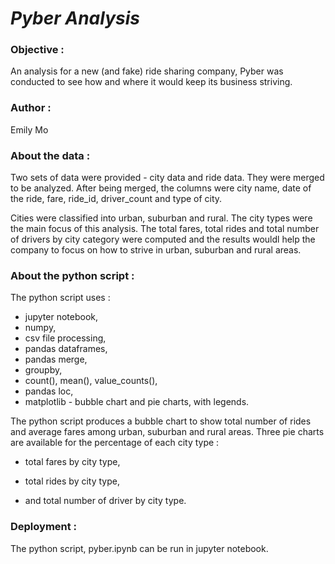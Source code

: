 # ***Pyber Analysis***

 

### **Objective :**

An analysis for a new (and fake) ride sharing company, Pyber was conducted to see how and where it would keep its business striving.  

 

### **Author :**

Emily Mo

 

### **About the data :**

Two sets of data were provided - city data and ride data.  They were merged to be analyzed.  After being merged, the columns were city name, date of the ride, fare, ride_id, driver_count and type of city.

Cities were classified into urban, suburban and rural.  The city types were the main focus of this analysis.  The total fares, total rides and total number of drivers by city category were computed and the results wouldl help the company to focus on how to strive in urban, suburban and rural areas.

 

### **About the python script :**

The python script uses :

- jupyter notebook,
- numpy,
- csv file processing, 
- pandas dataframes, 
- pandas merge,
- groupby,
- count(), mean(), value_counts(),
- pandas loc, 
- matplotlib - bubble chart and pie charts, with legends.  

The python script produces a bubble chart to show total number of rides and average fares among urban, suburban and rural areas.  Three pie charts are available for the percentage of each city type :

- total fares by city type,

-  total rides by city type,
- and total number of driver by city type.



### Deployment :

The python script, pyber.ipynb can be run in jupyter notebook.

